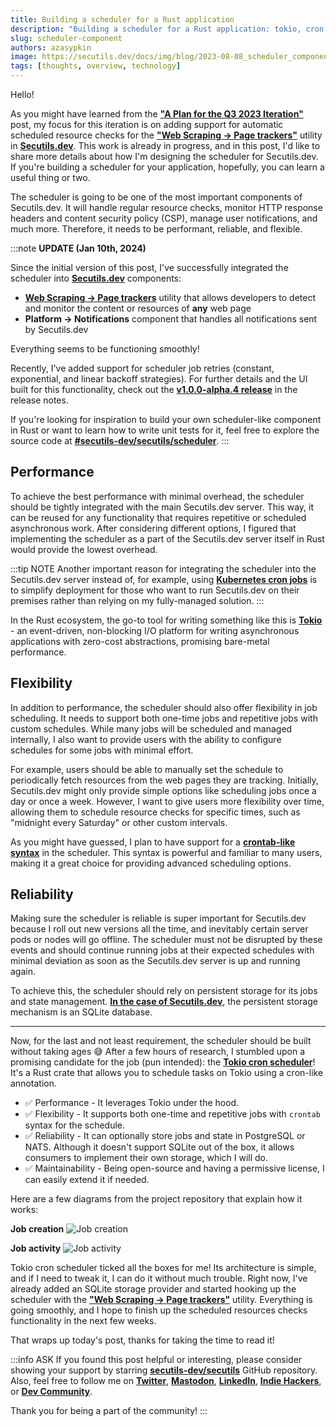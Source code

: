```yaml
---
title: Building a scheduler for a Rust application
description: "Building a scheduler for a Rust application: tokio, cron jobs, scheduler tests, job retries, persistent storage, SQLite."
slug: scheduler-component
authors: azasypkin
image: https://secutils.dev/docs/img/blog/2023-08-08_scheduler_component_job_create.png
tags: [thoughts, overview, technology]
---
```

Hello!

As you might have learned from the [**"A Plan for the Q3 2023 Iteration"**](https://secutils.dev/docs/blog/q3-2023-iteration) post, my focus for this iteration is on adding support for automatic scheduled resource checks for the [**"Web Scraping → Page trackers"**](https://secutils.dev/docs/guides/web_scraping/page) utility in [**Secutils.dev**](https://secutils.dev). This work is already in progress, and in this post, I'd like to share more details about how I'm designing the scheduler for Secutils.dev. If you're building a scheduler for your application, hopefully, you can learn a useful thing or two.

<!--truncate-->

The scheduler is going to be one of the most important components of Secutils.dev. It will handle regular resource checks, monitor HTTP response headers and content security policy (CSP), manage user notifications, and much more. Therefore, it needs to be performant, reliable, and flexible.

:::note __UPDATE (Jan 10th, 2024)__

Since the initial version of this post, I've successfully integrated the scheduler into [**Secutils.dev**](https://secutils.dev) components:

- [**Web Scraping → Page trackers**](/docs/guides/web_scraping/page) utility that allows developers to detect and monitor the content or resources of **any** web page
- **Platform → Notifications** component that handles all notifications sent by Secutils.dev

Everything seems to be functioning smoothly!

Recently, I've added support for scheduler job retries (constant, exponential, and linear backoff strategies). For further details and the UI built for this functionality, check out the [**v1.0.0-alpha.4 release**](https://github.com/secutils-dev/secutils/releases/tag/v1.0.0-alpha.4) in the release notes.

If you're looking for inspiration to build your own scheduler-like component in Rust or want to learn how to write unit tests for it, feel free to explore the source code at [**#secutils-dev/secutils/scheduler**](https://github.com/secutils-dev/secutils/tree/main/src/scheduler).
:::

## Performance

To achieve the best performance with minimal overhead, the scheduler should be tightly integrated with the main Secutils.dev server. This way, it can be reused for any functionality that requires repetitive or scheduled asynchronous work. After considering different options, I figured that implementing the scheduler as a part of the Secutils.dev server itself in Rust would provide the lowest overhead.

:::tip NOTE
Another important reason for integrating the scheduler into the Secutils.dev server instead of, for example, using [**Kubernetes cron jobs**](https://kubernetes.io/docs/concepts/workloads/controllers/cron-jobs/) is to simplify deployment for those who want to run Secutils.dev on their premises rather than relying on my fully-managed solution.
:::

In the Rust ecosystem, the go-to tool for writing something like this is [**Tokio**](https://github.com/tokio-rs/tokio) - an event-driven, non-blocking I/O platform for writing asynchronous applications with zero-cost abstractions, promising bare-metal performance.

## Flexibility

In addition to performance, the scheduler should also offer flexibility in job scheduling. It needs to support both one-time jobs and repetitive jobs with custom schedules. While many jobs will be scheduled and managed internally, I also want to provide users with the ability to configure schedules for some jobs with minimal effort.

For example, users should be able to manually set the schedule to periodically fetch resources from the web pages they are tracking. Initially, Secutils.dev might only provide simple options like scheduling jobs once a day or once a week. However, I want to give users more flexibility over time, allowing them to schedule resource checks for specific times, such as "midnight every Saturday" or other custom intervals.

As you might have guessed, I plan to have support for a [**crontab-like syntax**](https://en.wikipedia.org/wiki/Cron#Overview) in the scheduler. This syntax is powerful and familiar to many users, making it a great choice for providing advanced scheduling options.

## Reliability

Making sure the scheduler is reliable is super important for Secutils.dev because I roll out new versions all the time, and inevitably certain server pods or nodes will go offline. The scheduler must not be disrupted by these events and should continue running jobs at their expected schedules with minimal deviation as soon as the Secutils.dev server is up and running again.

To achieve this, the scheduler should rely on persistent storage for its jobs and state management. [**In the case of Secutils.dev**](https://secutils.dev/docs/blog/technology-stack-overview#database), the persistent storage mechanism is an SQLite database.

---

Now, for the last and not least requirement, the scheduler should be built without taking ages 😅 After a few hours of research, I stumbled upon a promising candidate for the job (pun intended): the [**Tokio cron scheduler**](https://github.com/mvniekerk/tokio-cron-scheduler)! It's a Rust crate that allows you to schedule tasks on Tokio using a cron-like annotation.

* ✅ Performance - It leverages Tokio under the hood.
* ✅ Flexibility - It supports both one-time and repetitive jobs with `crontab` syntax for the schedule.
* ✅ Reliability - It can optionally store jobs and state in PostgreSQL or NATS. Although it doesn't support SQLite out of the box, it allows consumers to implement their own storage, which I will do.
* ✅ Maintainability - Being open-source and having a permissive license, I can easily extend it if needed.

Here are a few diagrams from the project repository that explain how it works:

**Job creation**
![Job creation](https://secutils.dev/docs/img/blog/2023-08-08_scheduler_component_job_create.png)

**Job activity**
![Job activity](https://secutils.dev/docs/img/blog/2023-08-08_scheduler_component_job_activity.png)

Tokio cron scheduler ticked all the boxes for me! Its architecture is simple, and if I need to tweak it, I can do it without much trouble. Right now, I've already added an SQLite storage provider and started hooking up the scheduler with the [**"Web Scraping → Page trackers"**](https://secutils.dev/docs/guides/web_scraping/page) utility. Everything is going smoothly, and I hope to finish up the scheduled resources checks functionality in the next few weeks.

That wraps up today's post, thanks for taking the time to read it!

:::info ASK
If you found this post helpful or interesting, please consider showing your support by starring [**secutils-dev/secutils**](https://github.com/secutils-dev/secutils) GitHub repository. Also, feel free to follow me on [**Twitter**](https://twitter.com/aleh_zasypkin), [**Mastodon**](https://infosec.exchange/@azasypkin), [**LinkedIn**](https://www.linkedin.com/in/azasypkin/), [**Indie Hackers**](https://www.indiehackers.com/azasypkin/history), or [**Dev Community**](https://dev.to/azasypkin).

Thank you for being a part of the community!
:::
